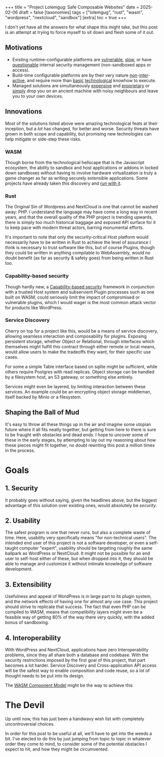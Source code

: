 +++
title = "Project Lolemgug: Safe Composable Websites"
date = 2025-02-06
draft = false
[taxonomies]
tags = ["lolemgug", "rust", "wasm", "wordpress", "nextcloud", "sandbox"]
[extra]
toc = true
+++

I don't yet have all the answers for what shape this might take, but this post is an attempt at trying to force myself
to sit down and flesh some of it out.

## Motivations

* Existing runtime-configurable platforms are [vulnerable](https://wordpress.org), [slow](https://drupal.com), or have [questionable](https://nextcloud.com/) internal security management (non-sandboxed apps or access).
* Build-time configurable platforms are by their very nature [non](https://jekyllrb.com/)-[inter](https://gohugo.io/)-[active](https://www.getzola.org/), and require more than [basic](https://docs.github.com/en/pages/getting-started-with-github-pages/creating-a-github-pages-site) [technological](https://docs.aws.amazon.com/AmazonCloudFront/latest/DeveloperGuide/getting-started-secure-static-website-cloudformation-template.html) knowhow to execute.
* Managed solutions are simultaneously [expensive](https://www.squarespace.com/pricing) and [proprietary](https://whatsquare.space/blog/how-to-create-a-squarespace-plugin) or [simply](https://simply.com) drop you on an ancient machine with noisy neighbours and leave you to your own devices.

## Innovations

Most of the solutions listed above were amazing technological feats at their inception, but a *lot* has changed, for better and worse. Security threats have grown in both scope and capability, but promising new technologies can help mitigate or side-step these risks.

### WASM

Though borne from the technological hellscape that is the Javascript ecosystem, the ability to sandbox and host applications or addons in locked down sandboxes without having to involve hardware virtualization is truly a game changer as far as writing securely extensible applications. Some projects have already taken this discovery and [run with it](https://extism.org/).

### Rust

The Original Sin of Wordpress and NextCloud is one that cannot be washed away: PHP. I understand the language may have come a long way in recent years, and that the overall quality of the PHP project is trending upwards, there is simply too much historical baggage and exposed API surface for it to keep pace with modern threat actors, barring monumental efforts.

It's important to note that only the security-critical Host platform would necessarily have to be written in Rust to achieve the level of assurance I think is necessary to trust software like this, but of course Plugins, though they could be written in anything compilable to WebAssembly, would no doubt benefit (as far as security & safety goes) from being written in Rust too.

### Capability-based security

Though hardly new, a [Capability-based security](https://en.wikipedia.org/wiki/Capability-based_security) framework in conjunction with a trusted Host system and subservient Plugin processes such as one built on WASM, could seriously limit the impact of compromised or vulnerable plugins, which I would wager is the most common attack vector for products like WordPress.

### Service Discovery

Cherry on top for a project like this, would be a means of service discovery, allowing seamless interaction and composability for plugins. Exposing persistent storage, whether Object or Relational, through interfaces which themselves might fulfill this contract through either remote or local means, would allow users to make the tradeoffs they want, for their specific use cases.

For some a simple Table interface based on sqlite might be sufficient, while others require Postgres with read replicas. Object storage can be handled by a filesystem host, an S3 gateway, or something else entirely.

Services might even be layered, by limiting interaction between these services. An example could be an encrypting object storage middleman, itself backed by Minio or a filesystem.

## Shaping the Ball of Mud

It's easy to throw all these things up in the air and imagine some utopian future where it all fits neatly together, but getting from here to there is sure to be fraught with obstacles and dead ends. I hope to uncover some of these in the early stages, by attempting to lay out my reasoning about how these pieces might fit together, no doubt rewriting this post a million times in the process.


# Goals

## 1. Security

It probably goes without saying, given the headlines above, but the biggest advantage of this solution over existing ones, would absolutely be *security*.

## 2. Usability

The safest program is one that never runs, but also a complete waste of time. Here, usability very specifically means "for non-technical users". The intended end user of this project is not a software developer, or even a self-taught computer "expert", usability should be targeting roughly the same ballpark as WordPress or NextCloud. It might not be possible for an end user to self-host either of these, but when dropped into it, they should be able to manage and customize it without intimate knowledge of software development.

## 3. Extensibility

Usefulness and appeal of WordPress is in large part to its plugin system, and the network effects of having one for almost any use case. This project should strive to replicate that success. The fact that even PHP can be compiled to WASM, means that compatibility layers might even be a feasible way of getting 80% of the way there very quickly, with the added bonus of sandboxing.

## 4. Interoperability

With WordPress and NextCloud, applications have zero Interoperability problems, since they all share both a database and codebase. With the security restrictions imposed by the first goal of this project, that part becomes a lot harder. Service Discovery and Cross-application API access will be the safest way to enable composition and code reuse, so a lot of thought needs to be put into its design.

The [WASM Component Model](https://component-model.bytecodealliance.org/design/why-component-model.html) might be the way to achieve this

# The Devil

Up until now, this has just been a handwavy wish list with completely uncontroversial choices.

In order for this post to be useful at all, we'll have to get into the weeds a bit. I've elected to do this by just jumping from topic to topic in whatever order they come to mind, to consider some of the potential obstacles I expect to hit, and how they might be circumvented.


